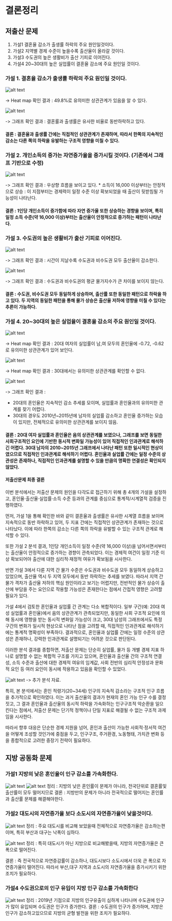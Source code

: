 # 결론정리



## 저출산 문제
1) 가설1 결혼율 감소가 출생률 하락의 주요 원인일것이다. 
2) 가설2 지역별 경제 수준이 높을수록 출산율이 올라갈 것이다. 
3) 가설3 수도권의 높은 생활비가 출산 기피로 이어진다.
4) 가설4 20~30대의 높은 실업률이 결혼율 감소에 주요 원인일 것이다. 

### 가설 1. 결혼율 감소가 출생률 하락의 주요 원인일 것이다. 
![alt text](<가설1-결혼률과 출생률 상관관계분석 - 복사본.png>)

-> Heat map 확인 결과 : 49.8%로 유의미한 상관관계가 있음을 알 수 있다.  

![alt text](<가설1-시간에따른 결혼률과 출산률 추이.png>)

-> 그래프 확인 결과 : 결혼률과 출생률은 유사한 비율로 동반하락하고 있다.

#### 결론 : 결혼율과 출생률 간에는 직접적인 상관관계가 존재하며, 따라서 한쪽의 지속적인 감소는 다른 쪽의 하락을 유발하는 구조적 영향을 미칠 수 있다.


### 가설 2. 개인소득의 증가는 자연증가율을 증가시킬 것이다. (기존에서 그래프 기반으로 수정)
![alt text](<가설2-지역별 경제 수준과 출산율의 관계.png>)

-> 그래프 확인 결과 : 우상향 흐름을 보이고 있다. 
                    * 소득이 16,000 이상부터는 안정적으로 상승 : 이 지점부터는 경제력이 일정 수준 이상 확보되었을 때 출산이 뒷받침될 가능성이 나타난다.  

#### 결론 : 1인당 개인소득이 증가함에 따라 자연 증가율 또한 상승하는 경향을 보이며, 특히 일정 소득 수준(약 16,000 이상)부터는 출산율이 안정적으로 증가하는 패턴이 나타난다. 


### 가설 3. 수도권의 높은 생활비가 출산 기피로 이어진다. 
![alt text](출산율표-1.png)

-> 그래프 확인 결과 : 시간이 지날수록 수도권과 비수도권 모두 출산율이 감소한다. 

![alt text](물가지수그래프-1.png)

-> 그래프 확인 결과 : 수도권과 비수도권의 평균 물가지수가 큰 차이를 보이지 않는다. 

#### 결론 : 수도권, 비수도권 모두 동일하게 상승하며, 출산률 또한 동일한 패턴으로 하락을 하고 있다. 두 지역의 동일한 패턴을 통해 물가 상승은 출산율 저하에 영향을 미칠 수 있다는 추론이 가능하다. 

### 가설 4. 20~30대의 높은 실업율이 결혼율 감소의 주요 원인일 것이다. 

![alt text](<가설4-20대 결혼율VS실업율 상관관계Heatmap-1.png>)

-> Heat map 확인 결과 : 20대 여자의 실업률이 남,여 모두의 혼인율에 -0.72, -0.62로 유의미한 상관관계가 있어 보인다.

![alt text](<가설4-30대 결혼율VS실업율 상관관계Heatmap-1.png>)

-> Heat map 확인 결과 : 30대에서는 유의미한 상관관계를 확인할 수 없다. 

![alt text](<가설4-20~30대 혼인율VS실업률-1.png>)

-> 그래프 확인 결과 : 
- 20대의 혼인율은 지속적인 감소 추세를 모이며, 실업률과 혼인율과의 유의미한 관계를 찾기 어렵다. 
- 30대의 경우도 2010년~2015년에 남자의 실업률 감소하고 혼인율 증가하는 모습이 있지만, 전체적으로 유의미한 상관관계를 보이지 않음. 

#### 결론 : 20대 여자 실업률과 혼인율은 음의 상관관계를 보였으나, 그래프를 보면 동일한 사회구조적인 요인에 기반한 동시적 변화일 가능성이 있어 직접적인 인과관계로 해석하긴 어렵다. 30대 남자의 2010~2015년 그래프에서 나타난 패턴 또한 일시적인 현상이였으므로 직접적인 인과관계로 해석하기 어렵다. 혼인율과 실업률 간에는 일정 수준의 상관성은 존재하나, 직접적인 인과관계를 설명할 수 있을 만큼의 명확한 연결성은 확인되지 않았다.

#### 저출산문제 최종 결론
이번 분석에서는 저출산 문제의 원인을 다각도로 접근하기 위해 총 4개의 가설을 설정하고,
혼인율·출산율·실업률·소득 수준 등과의 관계를 중심으로 통계적/시계열적 검증을 진행하였다.

먼저, 가설 1을 통해 확인한 바와 같이
결혼율과 출생률은 유사한 시계열 흐름을 보이며 지속적으로 동반 하락하고 있어,
두 지표 간에는 직접적인 상관관계가 존재하는 것으로 나타났다.
이에 따라 한쪽의 감소는 다른 쪽의 하락을 유발할 수 있는 구조적 관계로 해석할 수 있다.

또한 가설 2 분석 결과,
1인당 개인소득이 일정 수준(약 16,000 이상)을 넘어서면서부터는 출산율이 안정적으로 증가하는 경향이 관측되었다.
이는 경제적 여건이 일정 기준 이상 확보되어야 출산에 대한 심리적·재정적 여유가 확보됨을 시사한다.

반면 가설 3에서 다룬 지역 간 물가 수준은 수도권과 비수도권 모두 동일하게 상승하고 있었으며,
출산율 역시 두 지역 모두에서 동반 하락하는 추세를 보였다.
따라서 지역 간 물가 격차가 출산율 저하의 핵심 원인이라고 보기는 어렵지만,
전반적인 물가 상승이 출산에 부담을 주는 요인으로 작용할 가능성은 존재한다는 점에서 간접적 영향은 고려할 필요가 있다.

가설 4에서 검토한 혼인율과 실업률 간 관계는 다소 복합적이다.
일부 구간(예: 20대 여성 실업률과 혼인율)에서 음의 상관관계가 관측되었지만,
동일한 사회 구조적 요인에 의해 동시에 영향을 받는 동시적 변화일 가능성이 크고,
30대 남성의 그래프에서도 특정 구간의 변화가 일시적 현상으로 나타난 점을 고려할 때,
직접적인 인과관계로 해석하기에는 통계적 명확성이 부족하다.
결과적으로, 혼인율과 실업률 간에는 일정 수준의 상관성은 존재하나,
강력한 인과관계로 설명되기는 어려운 것으로 판단된다.

이러한 분석 결과를 종합하면,
저출산 문제는 단순히 실업률, 물가 등 개별 경제 지표 하나로 설명할 수 없는 복합적 구조를 가지고 있으며,
혼인율과 출산율 간의 구조적 연결성,
소득 수준과 출산에 대한 경제적 여유의 임계값,
사회 전반의 심리적 안정성과 문화적 요인 등
여러 요인이 동시에 작용하고 있음을 확인할 수 있었다.

![alt text](혼인적령기인구_vs_혼인율_추이.png)
-> 추가 분석 자료. 

특히, 본 분석에서는 혼인 적령기(20~34세) 인구의 지속적 감소라는 구조적 인구 흐름을 추가적으로 확인하였다.
이는 과거 출산율의 결과가 현재의 혼인 가능 인구 수를 결정짓고,
그 결과 혼인율과 출산율의 동시적 하락을 가속화하는 인구구조적 악순환을 일으킨다는 점에서,
저출산 문제는 단기적 정책이나 단일 지표로 해결될 수 없는 구조적 과제임을 시사한다.

따라서 향후 대응은 단순한 경제 지원을 넘어,
혼인과 출산이 가능한 사회적·정서적 여건을 어떻게 조성할 것인가에 중점을 두고,
인구구조, 주거환경, 노동형태, 가치관 변화 등을 종합적으로 고려한 중장기 전략이 필요하다.

## 지방 공동화 문제

### 가설1 지방의 낮은 혼인율이 인구 감소를 가속화한다.
![alt text](<FlaskWeb/static/img/graph/가설1-년도별 수도권 vs 지방 출산율-결혼률 비교.png>)
![alt text](<FlaskWeb/static/img/graph/가설1-년도별 대도시 vs 소도시 출산율-결혼률 비교.png>)
정리 : 지방의 낮은 혼인률이 문제가 아니라, 전국단위로 결혼률및 출산률이 모두 떨어지므로
결론 : 지방만의 문제가 아니라 전국적으로 떨어지는 혼인률과 출산률 문제를 해결해야한다.

### 가설2 대도시의 자연증가율 보다 소도시의 자연증가율이 낮을것이다.
![alt text](FlaskWeb/static/img/graph/가설2-2.도시.png)
정리 : 주요 대도시를 비교해 보았을때 전체적으로 자연증가율은 감소하는편이며, 특히 부산과 대구는 낙폭이 심하다.

![alt text](FlaskWeb/static/img/graph/가설2-2.지방.png)
정리 : 특히 대도시가 아닌 지방으로 비교해봤을때, 지방의 자연증가율은 큰폭으로 떨어진다.

결론 : 즉 전국적으로 자연증감률이 감소하나, 대도시보다 소도시에서 더욱 큰 폭으로 자연증가율이 떨어진다.
       따라서 부산,대구 지역과 소도시의 자연증가율을 증가시키기 위한 조치가 필요하다.

### 가설4 수도권으로의 인구 유입이 지방 인구 감소를 가속화한다
![alt text](<FlaskWeb/static/img/graph/수도권-비수도권 순이동률 비교 (2012-2022).png>)
정리 : 2019년 기점으로 지방의 인구유출이 심하게 나타나며 수도권에 인구가 많이 유입되며 수도권은 인구가 증가한다.
결론 : 수도권의 인구가 증가하며, 지방은 인구가 감소하고있으므로 지방의 균형 발전을 위한 조치가 필요하다.


